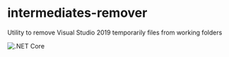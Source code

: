 # intermediates-remover
Utility to remove Visual Studio 2019 temporarily files from working folders

![.NET Core](https://github.com/maxsur/intermediates-remover/workflows/.NET%20Core/badge.svg)
